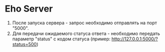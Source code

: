 # Eho Server
1. После запуска сервера - запрос необходимо отправлять на порт "5000".
2. Для передачи ожидаемого статуса ответа - необходимо передать параметр "status" c кодом статуса 
(пример: http://127.0.0.1:5000/?status=500)